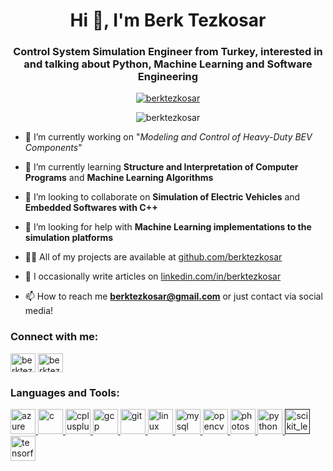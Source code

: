 <h1 align="center">Hi 👋, I'm Berk Tezkosar</h1>
<h3 align="center">Control System Simulation Engineer from Turkey, interested in and talking about Python, Machine Learning and Software Engineering</h3>
<p align="center"> <a href="https://twitter.com/berktezkosar" target="blank"><img src="https://img.shields.io/twitter/follow/berktezkosar?logo=twitter&style=for-the-badge" alt="berktezkosar" /></a> </p>

<p align="center"> <img src="https://komarev.com/ghpvc/?username=berktezkosar&label=Profile%20views&color=0e75b6&style=flat" alt="berktezkosar" /> </p>

- 🔭 I’m currently working on "*Modeling and Control of Heavy-Duty BEV Components*"

- 🌱 I’m currently learning **Structure and Interpretation of Computer Programs** and **Machine Learning Algorithms**

- 👯 I’m looking to collaborate on **Simulation of Electric Vehicles** and **Embedded Softwares with C++**

- 🤝 I’m looking for help with **Machine Learning implementations to the simulation platforms**

- 👨‍💻 All of my projects are available at [github.com/berktezkosar](github.com/berktezkosar)

- 📝 I occasionally write articles on [linkedin.com/in/berktezkosar](linkedin.com/in/berktezkosar)

- 📫 How to reach me **berktezkosar@gmail.com** or just contact via social media!

<p align="left">
<h3 align="left">Connect with me:</h3>
<a href="https://twitter.com/berktezkosar" target="blank"><img align="center" src="https://cdn.jsdelivr.net/npm/simple-icons@3.0.1/icons/twitter.svg" alt="berktezkosar" height="30" width="40" /></a>
<a href="https://linkedin.com/in/berktezkosar" target="blank"><img align="center" src="https://cdn.jsdelivr.net/npm/simple-icons@3.0.1/icons/linkedin.svg" alt="berktezkosar" height="30" width="40" /></a>
</p>

<h3 align="left">Languages and Tools:</h3>
<p align="left"> <a href="https://azure.microsoft.com/en-in/" target="_blank"> <img src="https://www.vectorlogo.zone/logos/microsoft_azure/microsoft_azure-icon.svg" alt="azure" width="40" height="40"/> </a> <a href="https://www.cprogramming.com/" target="_blank"> <img src="https://devicons.github.io/devicon/devicon.git/icons/c/c-original.svg" alt="c" width="40" height="40"/> </a> <a href="https://www.w3schools.com/cpp/" target="_blank"> <img src="https://devicons.github.io/devicon/devicon.git/icons/cplusplus/cplusplus-original.svg" alt="cplusplus" width="40" height="40"/> </a> <a href="https://cloud.google.com" target="_blank"> <img src="https://www.vectorlogo.zone/logos/google_cloud/google_cloud-icon.svg" alt="gcp" width="40" height="40"/> </a> <a href="https://git-scm.com/" target="_blank"> <img src="https://www.vectorlogo.zone/logos/git-scm/git-scm-icon.svg" alt="git" width="40" height="40"/> </a> <a href="https://www.linux.org/" target="_blank"> <img src="https://devicons.github.io/devicon/devicon.git/icons/linux/linux-original.svg" alt="linux" width="40" height="40"/> </a> <a href="https://www.mysql.com/" target="_blank"> <img src="https://devicons.github.io/devicon/devicon.git/icons/mysql/mysql-original-wordmark.svg" alt="mysql" width="40" height="40"/> </a> <a href="https://opencv.org/" target="_blank"> <img src="https://www.vectorlogo.zone/logos/opencv/opencv-icon.svg" alt="opencv" width="40" height="40"/> </a> <a href="https://www.photoshop.com/en" target="_blank"> <img src="https://devicons.github.io/devicon/devicon.git/icons/photoshop/photoshop-plain.svg" alt="photoshop" width="40" height="40"/> </a> <a href="https://www.python.org" target="_blank"> <img src="https://devicons.github.io/devicon/devicon.git/icons/python/python-original.svg" alt="python" width="40" height="40"/> </a> <a href="" target="_blank"> <img src="https://upload.wikimedia.org/wikipedia/commons/0/05/Scikit_learn_logo_small.svg" alt="scikit_learn" width="40" height="40"/> </a> <a href="https://www.tensorflow.org" target="_blank"> <img src="https://www.vectorlogo.zone/logos/tensorflow/tensorflow-icon.svg" alt="tensorflow" width="40" height="40"/> </a> </p>

